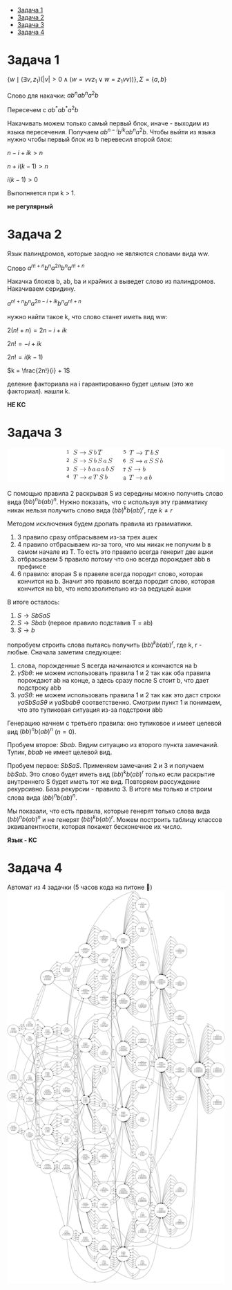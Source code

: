 <!--toc:start-->
- [Задача 1](#задача-1)
- [Задача 2](#задача-2)
- [Задача 3](#задача-3)
- [Задача 4](#задача-4)
<!--toc:end-->

# Задача 1

$\{ w \mid (\exists v, z_1)(|v| > 0 \wedge (w = vvz_1 \lor w = z_1vv))\}, \Sigma = \{a, b\}$

Слово для накачки: $a b^n a b^n a^2 b$

Пересечем с $ab^*ab^*a^2b$

Накачивать можем только самый первый блок, иначе - выходим из языка пересечения. Получаем $ab^{n-i}b^{ik} a b^n a^2 b$. Чтобы выйти из языка нужно чтобы первый блок из b перевесил второй блок: 

$n - i + ik > n$ 

$n + i (k - 1) > n$ 

$i (k - 1) > 0$

Выполняется при k > 1. 

**не регулярный**

# Задача 2

Язык палиндромов, которые заодно не являются словами вида ww.

Слово $a^{n!+n} b^n a^{2n} b^n a^{n!+n}$

Накачка блоков b, ab, ba и крайних a выведет слово из палиндромов. Накачиваем серидину.

$a^{n!+n} b^n a^{2n -i + ik} b^n a^{n!+n}$

нужно найти такое k, что слово станет иметь вид ww:

$2(n! + n) = 2n - i + ik$

$2n! = - i + ik$

$2n! = i(k - 1)$

$k = \frac{2n!}{i} + 1$

деление факториала на i гарантированно будет целым (это же факториал). нашли k.

**НЕ КC**

# Задача 3

![](img/2023-11-19-14-27-26.png)

С помощью правила 2 раскрывая S из середины можно получить слово вида $(bb)^nb(ab)^n$. 
Нужно показать, что с используя эту грамматику никак нельзя получить слово вида $(bb)^kb(ab)^r$, где $k \not= r$ 

Методом исключения будем дропать правила из грамматики.
1. 3 правило сразу отбрасываем из-за трех ашек
2. 4 правило отбрасываем из-за того, что мы никак не получим b в самом начале из T. То есть это правило всегда генерит две ашки
3. отбрасываем 5 правило потому что оно всегда порождает abb в префиксе
4. 6 правило: вторая S в правеле всегда породит слово, которая кончится на b. Значит это правило всегда породит слово, которая кончится на bb, что непозволительно из-за ведущей ашки

В итоге осталось:

1. $S \rightarrow SbSaS$
2. $S \rightarrow Sbab$ (первое правило подставив T = ab)
3. $S \rightarrow b$

попробуем строить слова пытаясь получить $(bb)^kb(ab)^r$, где k, r - любые. Сначала заметим следующее:

1. слова, порожденные S всегда начинаются и кончаются на b
2. $\gamma Sb \theta$: не можем использовать правила 1 и 2 так как оба правила порождают ab на конце, а здесь сразу после S стоит b, что дает подстроку abb
3. $\gamma aS \theta$: не можем использовать правила 1 и 2 так как это даст строки $\gamma aSbSaS \theta$ и $\gamma aSbab \theta$ соответственно. Смотрим пункт 1 и понимаем, что это тупиковая ситуация из-за подстроки abb

Генерацию начнем с третьего правила: оно тупиковое и имеет целевой вид $(bb)^nb(ab)^n$ $(n = 0)$.
 
Пробуем второе: $Sbab$. Видим ситуацию из второго пункта замечаний. Тупик, $bbab$ не имеет целевой вид.

Пробуем первое: $SbSaS$. Применяем замечания 2 и 3 и получаем $bbSab$. Это слово будет иметь вид $(bb)^kb(ab)^r$ только если раскрытие внутреннего S будет иметь тот же вид. Повторяем рассуждение рекурсивно. База рекурсии - правило 3. В итоге мы только и строим слова вида $(bb)^nb(ab)^n$.

Мы показали, что есть правила, которые генерят только слова вида $(bb)^nb(ab)^n$ и не генерят $(bb)^kb(ab)^r$. Можем построить таблицу классов эквивалентности, которая покажет бесконечное их число. 

**Язык - КС**

# Задача 4

Автомат из 4 задачки (5 часов кода на питоне 🤢)
![](./graphviz.svg)
